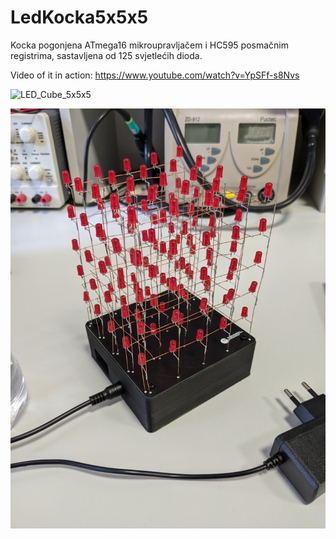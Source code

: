 # LedKocka5x5x5
Kocka pogonjena ATmega16 mikroupravljačem i HC595 posmačnim registrima, sastavljena od 125 svjetlećih dioda.

Video of it in action: https://www.youtube.com/watch?v=YpSFf-s8Nvs

![LED_Cube_5x5x5](https://user-images.githubusercontent.com/5957510/135715141-74fe0d92-35b2-4714-acf2-75ce838784e9.gif)

![](Images/PXL_20211001_124730153.jpg)

